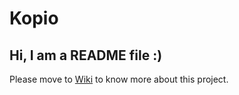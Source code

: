 # Kopio

## Hi, I am a README file :)

Please move to [Wiki](https://github.com/pandaxfly/Kopio/wiki/Kopio!) to know more about this project.
